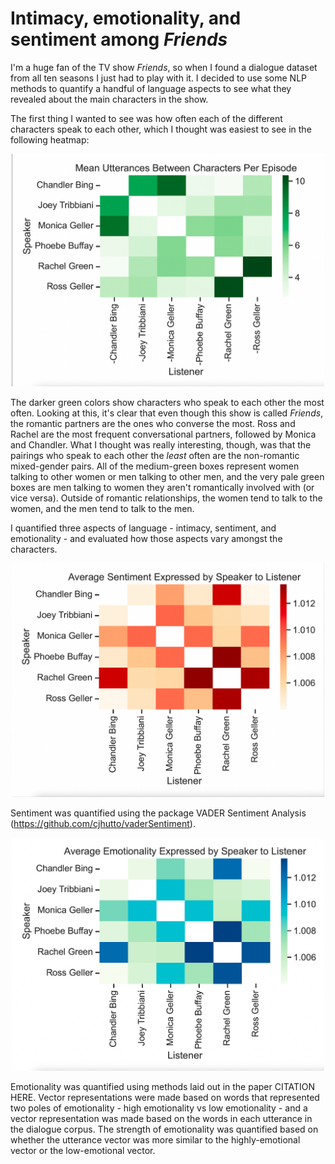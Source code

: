 # Intimacy, emotionality, and sentiment among *Friends*
I'm a huge fan of the TV show *Friends*, so when I found a dialogue dataset from all ten seasons I just had to play with it.  I decided to use some NLP methods to quantify a handful of language aspects to see what they revealed about the main characters in the show. 

The first thing I wanted to see was how often each of the different characters speak to each other, which I thought was easiest to see in the following heatmap:

<p align="center">
  <img src='figures/speaker_count.png' width='500'>
</p>

The darker green colors show characters who speak to each other the most often.  Looking at this, it's clear that even though this show is called *Friends*, the romantic partners are the ones who converse the most.  Ross and Rachel are the most frequent conversational partners, followed by Monica and Chandler.  What I thought was really interesting, though, was that the pairings who speak to each other the *least* often are the non-romantic mixed-gender pairs.  All of the medium-green boxes represent women talking to other women or men talking to other men, and the very pale green boxes are men talking to women they aren't romantically involved with (or vice versa). Outside of romantic relationships, the women tend to talk to the women, and the men tend to talk to the men.

I quantified three aspects of language - intimacy, sentiment, and emotionality - and evaluated how those aspects vary amongst the characters.

<p align="center">
  <img src='figures/sentiment.png' width='500'>
</p>

Sentiment was quantified using the package VADER Sentiment Analysis (https://github.com/cjhutto/vaderSentiment).

<p align="center">
  <img src='figures/emotionality.png' width='500'>
</p>

Emotionality was quantified using methods laid out in the paper CITATION HERE.  Vector representations were made based on words that represented two poles of emotionality - high emotionality vs low emotionality - and a vector representation was made based on the words in each utterance in the dialogue corpus.  The strength of emotionality was quantified based on whether the utterance vector was more similar to the highly-emotional vector or the low-emotional vector.
